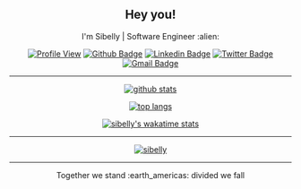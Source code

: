 <h2 align="center">Hey you!</h2>

<p align="center">I'm Sibelly | Software Engineer :alien:</p>

<p align="center">
<a href="https://github.com/anuraghazra/github-readme-stats"><img src="https://komarev.com/ghpvc/?username=sibelly&amp;label=Profile%20views&amp;color=0e75b6&amp;style=flat" alt="Profile View" /></a>
<a href="https://github.com/sibelly"><img src="https://img.shields.io/badge/-Github-000?style=flat-square&logo=Github&logoColor=white&link=https://github.com/lucasgdb" alt="Github Badge" /></a>
<a href="https://www.linkedin.com/in/sibelly-cavalcante/"><img src="https://img.shields.io/badge/-LinkedIn-blue?style=flat-square&logo=Linkedin&logoColor=white&link=https://www.linkedin.com/in/sibelly-cavalcante/" alt="Linkedin Badge" /></a>
<a href="https://twitter.com/Sibelly_Sanches"><img src="https://img.shields.io/badge/-Twitter-1ca0f1?style=flat-square&labelColor=1ca0f1&logo=twitter&logoColor=white&link=https://twitter.com/Sibelly_Sanches" alt="Twitter Badge" /></a>
<a href="mailto:sibellycavalcante@gmail.com"><img src="https://img.shields.io/badge/-Gmail-c14438?style=flat-square&logo=Gmail&logoColor=white&link=mailto:lucasgdbittencourt@gmail.com" alt="Gmail Badge" /></a>
</p>

---

<p align="center"><a href="https://github.com/anuraghazra/github-readme-stats"><img src="https://github-readme-stats.vercel.app/api?username=sibelly&show_icons=true&theme=radical" alt="github stats" /></a>

<p align="center"><a href="https://github.com/anuraghazra/github-readme-stats"><img src="https://github-readme-stats.vercel.app/api/top-langs/?username=sibelly&layout=compact&langs_count=10&theme=radical" alt="top langs" /></a>

<p align="center"><a href="https://profile.codersrank.io/user/sibelly"><img src="https://cr-ss-service.azurewebsites.net/api/ScreenShot?widget=summary&username=sibelly&badges=3&show-avatar=false&width=600&style=--header-bg-color:%23000;--border-radius:10px" alt="sibelly's wakatime stats" /></a>

---

<p align="center"><a href="https://github.com/ryo-ma/github-profile-trophy"><img src="https://github-profile-trophy.vercel.app/?username=sibelly&theme=radical&column=3&margin-w=15&margin-h=15" alt="sibelly" /></a>


---
<p align="center"> Together we stand :earth_americas: divided we fall </p>
